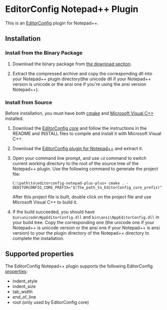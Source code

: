 # EditorConfig Notepad++ Plugin

This is an [EditorConfig][] plugin for Notepad++.

## Installation

### Install from the Binary Package

1.  Download the binary package from [the download section][download].

2.  Extract the compressed archive and copy the corresponding dll into your
    Notepad++ plugin directory(the unicode dll if your Notepad++ version is
    unicode or the ansi one if you're using the ansi version Notepad++).


### Install from Source

Before installation, you must have both [cmake][] and [Microsoft Visual C++][]
installed.

1.  Download the [EditorConfig core][] and follow the instructions in the README
    and INSTALL files to compile and install it with Microsoft Visual C++.

2.  Download the [EditorConfig plugin for Notepad++][] and extract it.

3.  Open your command line prompt, and use `cd` command to switch current
    working directory to the root of the source tree of the Notepad++ plugin.
    Use the following command to generate the project file:
   
        C:\path\to\editorconfig-notepad-plus-plus> cmake . -DEDITORCONFIG_CORE_PREFIX="$(The_path_to_EditorConfig_core_prefix)"
   
    After this project file is built, double click on the project file and use
    Microsoft Visual C++ to build it.

4.  If the build succeeded, you should have `bin\unicode\NppEditorConfig.dll`
    and `bin\ansi\NppEditorConfig.dll` in your build tree. Copy the
    corresponding one (the unicode one if your Notepad++ is unicode version or
    the ansi one if your Notepad++ is ansi version) to your the plugin directory
    of the Notepad++ directory to complete the installation.


## Supported properties

The EditorConfig Notepad++ plugin supports the following EditorConfig
[properties][]:

* indent_style
* indent_size
* tab_width
* end_of_line
* root (only used by EditorConfig core)


[cmake]: http://www.cmake.org
[EditorConfig]: http://editorconfig.org
[EditorConfig core]: https://github.com/editorconfig/editorconfig
[EditorConfig plugin for Notepad++]: https://github.com/editorconfig/editorconfig-notepad-plus-plus
[Microsoft Visual C++]: http://msdn2.microsoft.com/en-us/visualc/default.aspx
[download]: https://github.com/editorconfig/editorconfig-notepad-plus-plus/downloads
[properties]: http://editorconfig.org/#supported-properties

